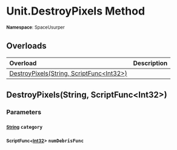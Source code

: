 # Unit.DestroyPixels Method

<small>**Namespace**: SpaceUsurper</small>

## Overloads

<div markdown="1" class="member-table">

| Overload | Description |
| :------- | ----------- |
| [DestroyPixels(String, ScriptFunc&lt;Int32&gt;)](#String_ScriptFunc_) |  | 

</div>

## DestroyPixels(String, ScriptFunc&lt;Int32&gt;)
### Parameters
#### <small>[String](https://docs.microsoft.com/en-us/dotnet/api/system.string?view=netframework-4.5)</small> `category`

#### <small>ScriptFunc&lt;[Int32](https://docs.microsoft.com/en-us/dotnet/api/system.int32?view=netframework-4.5)&gt;</small> `numDebrisFunc`

